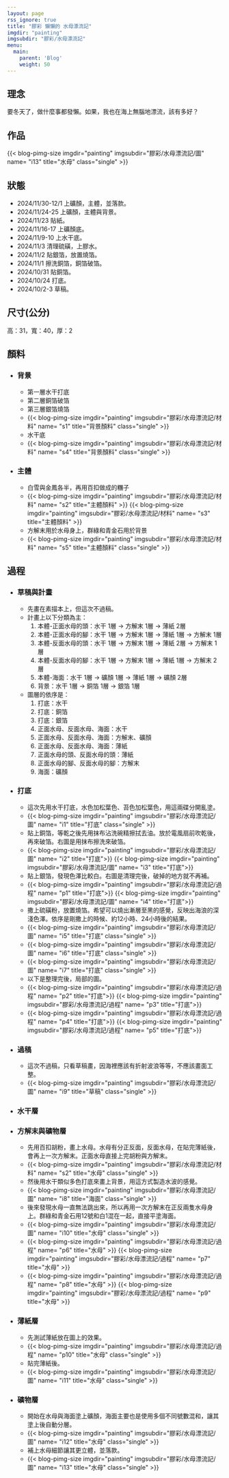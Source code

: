 ```yaml
---
layout: page
rss_ignore: true
title: "膠彩 懶懶的 水母漂流記"
imgdir: "painting"
imgsubdir: "膠彩/水母漂流記"
menu:
  main:
    parent: 'Blog'
    weight: 50
---
```

## **理念** ##
要冬天了，做什麼事都發懶。如果，我也在海上無腦地漂流，該有多好？

## **作品** ##
{{< blog-pimg-size imgdir="painting" imgsubdir="膠彩/水母漂流記/圖" name= "i13" title="水母" class="single" >}}

## **狀態** ##
* 2024/11/30-12/1 上礦顏，主體，並落款。
* 2024/11/24-25 上礦顏，主體與背景。
* 2024/11/23 貼紙。
* 2024/11/16-17 上礦顏底。
* 2024/11/9-10 上水干底。
* 2024/11/3 清理硫磺，上膠水。
* 2024/11/2 貼銀箔，放置燒箔。
* 2024/11/1 擦洗銅箔，銅箔破箔。
* 2024/10/31 貼銅箔。
* 2024/10/24 打底。
* 2024/10/2-3 草稿。

## **尺寸(公分)** ##
高：31，寬：40，厚：2

## **顏料** ##

* ### 背景 ###
  * 第一層水干打底
  * 第二層銅箔破箔
  * 第三層銀箔燒箔
  * {{< blog-pimg-size imgdir="painting" imgsubdir="膠彩/水母漂流記/材料" name= "s1" title="背景顏料" class="single" >}}
  * 水干底
  * {{< blog-pimg-size imgdir="painting" imgsubdir="膠彩/水母漂流記/材料" name= "s4" title="背景顏料" class="single" >}}

* ### 主體 ###
  * 白雪與金鳳各半，再用百扣做成的糰子
  * {{< blog-pimg-size imgdir="painting" imgsubdir="膠彩/水母漂流記/材料" name= "s2" title="主體顏料" >}}
    {{< blog-pimg-size imgdir="painting" imgsubdir="膠彩/水母漂流記/材料" name= "s3" title="主體顏料" >}}
  * 方解末用於水母身上，群綠和青金石用於背景
  * {{< blog-pimg-size imgdir="painting" imgsubdir="膠彩/水母漂流記/材料" name= "s5" title="主體顏料" class="single" >}}

## **過程** ##

* ### 草稿與計畫 ###
  * 先畫在素描本上，但這次不過稿。
  * 計畫上以下分類為主：
      1. 本體-正面水母的頭：水干 1層 -> 方解末 1層 -> 薄紙 2層
      2. 本體-正面水母的腳：水干 1層 -> 方解末 1層 -> 薄紙 1層 -> 方解末 1層
      3. 本體-反面水母的頭：水干 1層 -> 方解末 1層 -> 薄紙 2層 -> 方解末 1層
      4. 本體-反面水母的腳：水干 1層 -> 方解末 1層 -> 薄紙 1層 -> 方解末 2層
      5. 本體-海面：水干 1層 -> 礦顏 1層 -> 薄紙 1層 -> 礦顏 2層
      6. 背景：水干 1層 -> 銅箔 1層 -> 銀箔 1層
  * 圖層的依序是：
      1. 打底：水干
      2. 打底：銅箔
      3. 打底：銀箔
      4. 正面水母、反面水母、海面：水干
      5. 正面水母、反面水母、海面：方解末、礦顏
      6. 正面水母、反面水母、海面：薄紙
      7. 正面水母的頭、反面水母的頭：薄紙
      8. 正面水母的腳、反面水母的腳：方解末
      9. 海面：礦顏

* ### 打底 ###
  * 這次先用水干打底，水色加松葉色、苔色加松葉色，用這兩碟分開亂塗。
  * {{< blog-pimg-size imgdir="painting" imgsubdir="膠彩/水母漂流記/圖" name= "i1" title="打底" class="single" >}}
  * 貼上銅箔，等乾之後先用抹布沾洗碗精擦拭去油。放於電風扇前吹乾後，再來破箔。右圖是用抹布擦洗來破箔。
  * {{< blog-pimg-size imgdir="painting" imgsubdir="膠彩/水母漂流記/圖" name= "i2" title="打底">}}
    {{< blog-pimg-size imgdir="painting" imgsubdir="膠彩/水母漂流記/圖" name= "i3" title="打底">}}
  * 貼上銀箔，發現色澤比較白。右圖是清理完後，破掉的地方就不再補。
  * {{< blog-pimg-size imgdir="painting" imgsubdir="膠彩/水母漂流記/過程" name= "p1" title="打底">}}
    {{< blog-pimg-size imgdir="painting" imgsubdir="膠彩/水母漂流記/圖" name= "i4" title="打底">}}
  * 撒上硫磺粉，放置燒箔。希望可以燒出漸層至黑的感覺，反映出海浪的深淺色澤。依序是剛撒上的時候、約12小時、24小時後的結果。
  * {{< blog-pimg-size imgdir="painting" imgsubdir="膠彩/水母漂流記/圖" name= "i5" title="打底" class="single" >}}
  * {{< blog-pimg-size imgdir="painting" imgsubdir="膠彩/水母漂流記/圖" name= "i6" title="打底" class="single" >}}
  * {{< blog-pimg-size imgdir="painting" imgsubdir="膠彩/水母漂流記/圖" name= "i7" title="打底" class="single" >}}
  * 以下是整理完後，局部的圖。
  * {{< blog-pimg-size imgdir="painting" imgsubdir="膠彩/水母漂流記/過程" name= "p2" title="打底">}}
    {{< blog-pimg-size imgdir="painting" imgsubdir="膠彩/水母漂流記/過程" name= "p3" title="打底">}}
  * {{< blog-pimg-size imgdir="painting" imgsubdir="膠彩/水母漂流記/過程" name= "p4" title="打底">}}
    {{< blog-pimg-size imgdir="painting" imgsubdir="膠彩/水母漂流記/過程" name= "p5" title="打底">}}


* ### 過稿 ###
  * 這次不過稿，只看草稿畫，因海裡應該有折射波浪等等，不應該畫面工整。
  * {{< blog-pimg-size imgdir="painting" imgsubdir="膠彩/水母漂流記/圖" name= "i9" title="草稿" class="single" >}}

* ### 水干層 ###
* ### 方解末與礦物層 ###
  * 先用百扣胡粉，畫上水母。水母有分正反面，反面水母，在貼完薄紙後，會再上一次方解末。正面水母直接上完胡粉與方解末。
  * {{< blog-pimg-size imgdir="painting" imgsubdir="膠彩/水母漂流記/材料" name= "s2" title="水母" class="single" >}}
  * 然後用水干類似多色打底來畫上背景，用這方式製造水波的感覺。
  * {{< blog-pimg-size imgdir="painting" imgsubdir="膠彩/水母漂流記/圖" name= "i8" title="海面" class="single" >}}
  * 後來發現水母一直無法跳出來，所以再用一次方解末在正反兩隻水母身上。群綠和青金石用12號和白1混在一起，直接平塗海面。
  * {{< blog-pimg-size imgdir="painting" imgsubdir="膠彩/水母漂流記/圖" name= "i10" title="水母" class="single" >}}
  * {{< blog-pimg-size imgdir="painting" imgsubdir="膠彩/水母漂流記/過程" name= "p6" title="水母" >}}
    {{< blog-pimg-size imgdir="painting" imgsubdir="膠彩/水母漂流記/過程" name= "p7" title="水母" >}}
  * {{< blog-pimg-size imgdir="painting" imgsubdir="膠彩/水母漂流記/過程" name= "p8" title="水母" >}}
    {{< blog-pimg-size imgdir="painting" imgsubdir="膠彩/水母漂流記/過程" name= "p9" title="水母" >}}

* ### 薄紙層 ###
  * 先測試薄紙放在圖上的效果。
  * {{< blog-pimg-size imgdir="painting" imgsubdir="膠彩/水母漂流記/過程" name= "p10" title="水母" class="single" >}}
  * 貼完薄紙後。
  * {{< blog-pimg-size imgdir="painting" imgsubdir="膠彩/水母漂流記/圖" name= "i11" title="水母" class="single" >}}

* ### 礦物層 ###
  * 開始在水母與海面塗上礦顏，海面主要也是使用多個不同號數混和，讓其塗上後自動分層。
  * {{< blog-pimg-size imgdir="painting" imgsubdir="膠彩/水母漂流記/圖" name= "i12" title="水母" class="single" >}}
  * 補上水母細節讓其更立體，並落款。
  * {{< blog-pimg-size imgdir="painting" imgsubdir="膠彩/水母漂流記/圖" name= "i13" title="水母" class="single" >}}